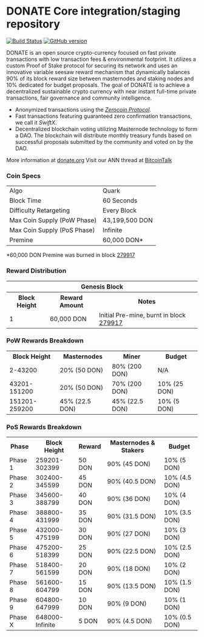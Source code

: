 DONATE Core integration/staging repository
=====================================

[![Build Status](https://travis-ci.org/DONATE-Project/DONATE.svg?branch=master)](https://travis-ci.org/DONATE-Project/DONATE) [![GitHub version](https://badge.fury.io/gh/DONATE-Project%2FDONATE.svg)](https://badge.fury.io/gh/DONATE-Project%2FDONATE)

DONATE is an open source crypto-currency focused on fast private transactions with low transaction fees & environmental footprint.  It utilizes a custom Proof of Stake protocol for securing its network and uses an innovative variable seesaw reward mechanism that dynamically balances 90% of its block reward size between masternodes and staking nodes and 10% dedicated for budget proposals. The goal of DONATE is to achieve a decentralized sustainable crypto currency with near instant full-time private transactions, fair governance and community intelligence.
- Anonymized transactions using the [_Zerocoin Protocol_](http://www.donate.org/zdon).
- Fast transactions featuring guaranteed zero confirmation transactions, we call it _SwiftX_.
- Decentralized blockchain voting utilizing Masternode technology to form a DAO. The blockchain will distribute monthly treasury funds based on successful proposals submitted by the community and voted on by the DAO.

More information at [donate.org](http://www.donate.org) Visit our ANN thread at [BitcoinTalk](http://www.bitcointalk.org/index.php?topic=1262920)

### Coin Specs
<table>
<tr><td>Algo</td><td>Quark</td></tr>
<tr><td>Block Time</td><td>60 Seconds</td></tr>
<tr><td>Difficulty Retargeting</td><td>Every Block</td></tr>
<tr><td>Max Coin Supply (PoW Phase)</td><td>43,199,500 DON</td></tr>
<tr><td>Max Coin Supply (PoS Phase)</td><td>Infinite</td></tr>
<tr><td>Premine</td><td>60,000 DON*</td></tr>
</table>

*60,000 DON Premine was burned in block [279917](http://www.presstab.pw/phpexplorer/DONATE/block.php?blockhash=206d9cfe859798a0b0898ab00d7300be94de0f5469bb446cecb41c3e173a57e0)

### Reward Distribution

<table>
<th colspan=4>Genesis Block</th>
<tr><th>Block Height</th><th>Reward Amount</th><th>Notes</th></tr>
<tr><td>1</td><td>60,000 DON</td><td>Initial Pre-mine, burnt in block <a href="http://www.presstab.pw/phpexplorer/DONATE/block.php?blockhash=206d9cfe859798a0b0898ab00d7300be94de0f5469bb446cecb41c3e173a57e0">279917</a></td></tr>
</table>

### PoW Rewards Breakdown

<table>
<th>Block Height</th><th>Masternodes</th><th>Miner</th><th>Budget</th>
<tr><td>2-43200</td><td>20% (50 DON)</td><td>80% (200 DON)</td><td>N/A</td></tr>
<tr><td>43201-151200</td><td>20% (50 DON)</td><td>70% (200 DON)</td><td>10% (25 DON)</td></tr>
<tr><td>151201-259200</td><td>45% (22.5 DON)</td><td>45% (22.5 DON)</td><td>10% (5 DON)</td></tr>
</table>

### PoS Rewards Breakdown

<table>
<th>Phase</th><th>Block Height</th><th>Reward</th><th>Masternodes & Stakers</th><th>Budget</th>
<tr><td>Phase 1</td><td>259201-302399</td><td>50 DON</td><td>90% (45 DON)</td><td>10% (5 DON)</td></tr>
<tr><td>Phase 2</td><td>302400-345599</td><td>45 DON</td><td>90% (40.5 DON)</td><td>10% (4.5 DON)</td></tr>
<tr><td>Phase 3</td><td>345600-388799</td><td>40 DON</td><td>90% (36 DON)</td><td>10% (4 DON)</td></tr>
<tr><td>Phase 4</td><td>388800-431999</td><td>35 DON</td><td>90% (31.5 DON)</td><td>10% (3.5 DON)</td></tr>
<tr><td>Phase 5</td><td>432000-475199</td><td>30 DON</td><td>90% (27 DON)</td><td>10% (3 DON)</td></tr>
<tr><td>Phase 6</td><td>475200-518399</td><td>25 DON</td><td>90% (22.5 DON)</td><td>10% (2.5 DON)</td></tr>
<tr><td>Phase 7</td><td>518400-561599</td><td>20 DON</td><td>90% (18 DON)</td><td>10% (2 DON)</td></tr>
<tr><td>Phase 8</td><td>561600-604799</td><td>15 DON</td><td>90% (13.5 DON)</td><td>10% (1.5 DON)</td></tr>
<tr><td>Phase 9</td><td>604800-647999</td><td>10 DON</td><td>90% (9 DON)</td><td>10% (1 DON)</td></tr>
<tr><td>Phase X</td><td>648000-Infinite</td><td>5 DON</td><td>90% (4.5 DON)</td><td>10% (0.5 DON)</td></tr>
</table>
